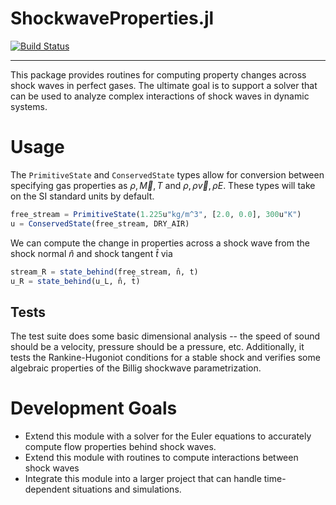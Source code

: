 # ShockwaveProperties.jl

[![Build Status](https://github.com/aj-fleming/ShockwaveProperties.jl/actions/workflows/CI.yml/badge.svg?branch=master)](https://github.com/aj-fleming/ShockwaveProperties.jl/actions/workflows/CI.yml?query=branch%3Amaster)

---

This package provides routines for computing property changes across shock waves in perfect gases. The ultimate goal is to support a solver that can be used to analyze complex interactions of shock waves in dynamic systems.

# Usage

The `PrimitiveState` and `ConservedState` types allow for conversion between specifying gas properties as $\rho, \vec M, T$ and $\rho, \rho \vec v,\rho E$. These types will take on the SI standard units by default. 

```julia
free_stream = PrimitiveState(1.225u"kg/m^3", [2.0, 0.0], 300u"K")
u = ConservedState(free_stream, DRY_AIR)
```

We can compute the change in properties across a shock wave from the shock normal $\hat n$ and shock tangent $\hat t$ via

```julia
stream_R = state_behind(free_stream, n̂, t̂)
u_R = state_behind(u_L, n̂, t̂)
```

## Tests
The test suite does some basic dimensional analysis -- the speed of sound should be a velocity, pressure should be a pressure, etc. Additionally, it tests the Rankine-Hugoniot conditions for a stable shock and verifies some algebraic properties of the Billig shockwave parametrization.

# Development Goals

- Extend this module with a solver for the Euler equations to accurately compute flow properties behind shock waves.
- Extend this module with routines to compute interactions between shock waves
- Integrate this module into a larger project that can handle time-dependent situations and simulations.


